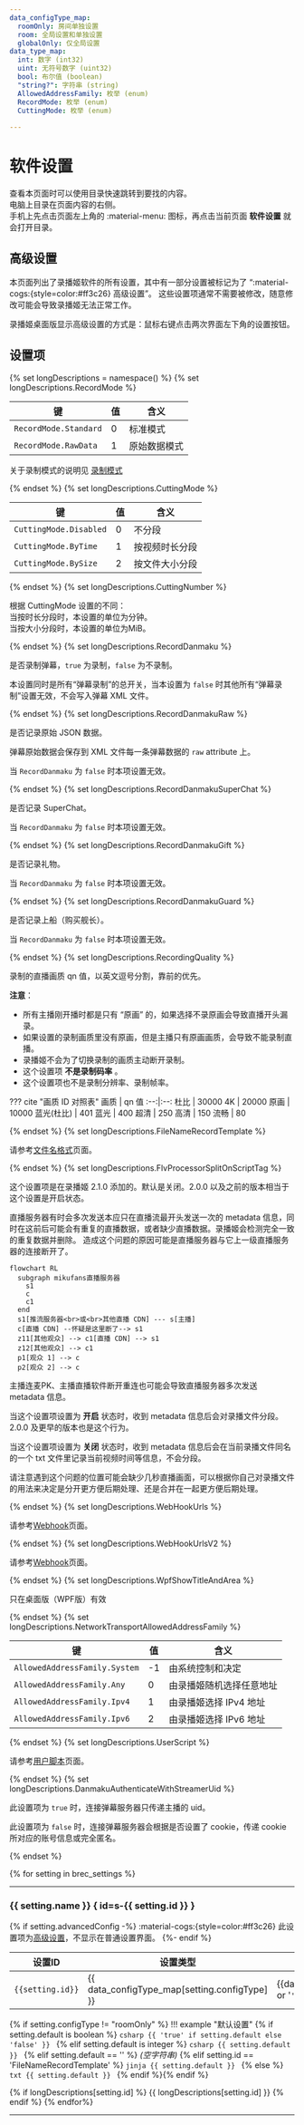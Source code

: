 ```yaml
---
data_configType_map:
  roomOnly: 房间单独设置
  room: 全局设置和单独设置
  globalOnly: 仅全局设置
data_type_map:
  int: 数字 (int32)
  uint: 无符号数字 (uint32)
  bool: 布尔值 (boolean)
  "string?": 字符串 (string)
  AllowedAddressFamily: 枚举 (enum)
  RecordMode: 枚举 (enum)
  CuttingMode: 枚举 (enum)
  
---
```

# 软件设置

查看本页面时可以使用目录快速跳转到要找的内容。  
电脑上目录在页面内容的右侧。  
手机上先点击页面左上角的 :material-menu: 图标，再点击当前页面 **软件设置** 就会打开目录。

## 高级设置

本页面列出了录播姬软件的所有设置，其中有一部分设置被标记为了 “:material-cogs:{style=color:#ff3c26} 高级设置”。
这些设置项通常不需要被修改，随意修改可能会导致录播姬无法正常工作。

录播姬桌面版显示高级设置的方式是：鼠标右键点击两次界面左下角的设置按钮。

## 设置项


<!-- 设置项长说明区域开始 -->
{% set longDescriptions = namespace()  %}
{% set longDescriptions.RecordMode %}

| 键 | 值 | 含义 |
| -- | -- | --- |
| `RecordMode.Standard` | 0 | 标准模式 |
| `RecordMode.RawData` | 1 | 原始数据模式 |

关于录制模式的说明见 [录制模式](./record-mode.md)

{% endset %}
{% set longDescriptions.CuttingMode %}

| 键 | 值 | 含义 |
| -- | -- | --- |
| `CuttingMode.Disabled` | 0 | 不分段 |
| `CuttingMode.ByTime` | 1 | 按视频时长分段 |
| `CuttingMode.BySize` | 2 | 按文件大小分段 |

{% endset %}
{% set longDescriptions.CuttingNumber %}

根据 CuttingMode 设置的不同：    
当按时长分段时，本设置的单位为分钟。  
当按大小分段时，本设置的单位为MiB。

{% endset %}
{% set longDescriptions.RecordDanmaku %}

是否录制弹幕，`true` 为录制，`false` 为不录制。

本设置同时是所有“弹幕录制”的总开关，当本设置为 `false` 时其他所有“弹幕录制”设置无效，不会写入弹幕 XML 文件。

{% endset %}
{% set longDescriptions.RecordDanmakuRaw %}

是否记录原始 JSON 数据。

弹幕原始数据会保存到 XML 文件每一条弹幕数据的 `raw` attribute 上。

当 `RecordDanmaku` 为 `false` 时本项设置无效。

{% endset %}
{% set longDescriptions.RecordDanmakuSuperChat %}

是否记录 SuperChat。

当 `RecordDanmaku` 为 `false` 时本项设置无效。

{% endset %}
{% set longDescriptions.RecordDanmakuGift %}

是否记录礼物。

当 `RecordDanmaku` 为 `false` 时本项设置无效。

{% endset %}
{% set longDescriptions.RecordDanmakuGuard %}

是否记录上船（购买舰长）。

当 `RecordDanmaku` 为 `false` 时本项设置无效。

{% endset %}
{% set longDescriptions.RecordingQuality %}

录制的直播画质 qn 值，以英文逗号分割，靠前的优先。

**注意**：

- 所有主播刚开播时都是只有 “原画” 的，如果选择不录原画会导致直播开头漏录。
- 如果设置的录制画质里没有原画，但是主播只有原画画质，会导致不能录制直播。
- 录播姬不会为了切换录制的画质主动断开录制。
- 这个设置项 **不是录制码率** 。
- 这个设置项也不是录制分辨率、录制帧率。

??? cite "画质 ID 对照表"
    画质 | qn 值
    :--:|:--:
    杜比 | 30000
    4K   | 20000
    原画 | 10000
    蓝光(杜比) | 401
    蓝光 | 400
    超清 | 250
    高清 | 150
    流畅 | 80

{% endset %}
{% set longDescriptions.FileNameRecordTemplate %}

请参考[文件名格式](./file-name-template.md)页面。

{% endset %}
{% set longDescriptions.FlvProcessorSplitOnScriptTag %}

这个设置项是在录播姬 2.1.0 添加的。默认是关闭。2.0.0 以及之前的版本相当于这个设置是开启状态。

直播服务器有时会多次发送本应只在直播流最开头发送一次的 metadata 信息，同时在这前后可能会有重复的直播数据，或者缺少直播数据。录播姬会检测完全一致的重复数据并删除。
造成这个问题的原因可能是直播服务器与它上一级直播服务器的连接断开了。

```mermaid
flowchart RL
  subgraph mikufans直播服务器
    s1
    c
    c1
  end
  s1[推流服务器<br>或<br>其他直播 CDN] --- s[主播]
  c[直播 CDN] --怀疑是这里断了--> s1
  z11[其他观众] --> c1[直播 CDN] --> s1
  z12[其他观众] --> c1
  p1[观众 1] --> c
  p2[观众 2] --> c
```

主播连麦PK、主播直播软件断开重连也可能会导致直播服务器多次发送 metadata 信息。

当这个设置项设置为 **开启** 状态时，收到 metadata 信息后会对录播文件分段。2.0.0 及更早的版本也是这个行为。

当这个设置项设置为 **关闭** 状态时，收到 metadata 信息后会在当前录播文件同名的一个 txt 文件里记录当前视频时间等信息，不会分段。

请注意遇到这个问题的位置可能会缺少几秒直播画面，可以根据你自己对录播文件的用法来决定是分开更方便后期处理、还是合并在一起更方便后期处理。

{% endset %}
{% set longDescriptions.WebHookUrls %}

请参考[Webhook](./webhook.md)页面。

{% endset %}
{% set longDescriptions.WebHookUrlsV2 %}

请参考[Webhook](./webhook.md)页面。

{% endset %}
{% set longDescriptions.WpfShowTitleAndArea %}

只在桌面版（WPF版）有效

{% endset %}
{% set longDescriptions.NetworkTransportAllowedAddressFamily %}

| 键 | 值 | 含义 |
| -- | -- | --- |
| `AllowedAddressFamily.System` | -1 | 由系统控制和决定
| `AllowedAddressFamily.Any` | 0 | 由录播姬随机选择任意地址
| `AllowedAddressFamily.Ipv4` | 1 | 由录播姬选择 IPv4 地址
| `AllowedAddressFamily.Ipv6` | 2 | 由录播姬选择 IPv6 地址

{% endset %}
{% set longDescriptions.UserScript %}

请参考[用户脚本](./user-script.md)页面。

{% endset %}
{% set longDescriptions.DanmakuAuthenticateWithStreamerUid %}

此设置项为 `true` 时，连接弹幕服务器只传递主播的 uid。

此设置项为 `false` 时，连接弹幕服务器会根据是否设置了 cookie，传递 cookie 所对应的账号信息或完全匿名。

{% endset %}
<!-- 设置项长说明区域结束 -->

{% for setting in brec_settings %}

-----

### {{ setting.name }} { id=s-{{ setting.id }} }

{% if setting.advancedConfig -%}
:material-cogs:{style=color:#ff3c26} 此设置项为[高级设置](#高级设置)，不显示在普通设置界面。
{%- endif %}

| 设置ID | 设置类型 | 数据类型 |
| ------ | ------- | ------- |
| `{{setting.id}}` | {{ data_configType_map[setting.configType] }} | {{data_type_map[setting.type] or '`' ~ setting.type ~ '`'}} |


{% if setting.configType != "roomOnly" %}
!!! example "默认设置"
{% if setting.default is boolean %}
    ```csharp
    {{ 'true' if setting.default else 'false' }}
    ```
{% elif setting.default is integer %}
    ```csharp
    {{ setting.default }}
    ```
{% elif setting.default == '' %}
    _(空字符串)_
{% elif setting.id == 'FileNameRecordTemplate' %}
    ```jinja
    {{ setting.default }}
    ```
{% else %}
    ```txt
    {{ setting.default }}
    ```
{% endif %}{% endif %}

{% if longDescriptions[setting.id] %}
{{ longDescriptions[setting.id] }}
{% endif %}
{% endfor%}

-----
